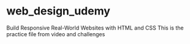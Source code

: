 # web_design_udemy
Build Responsive Real-World Websites with HTML and CSS
This is the practice file from video and challenges 
